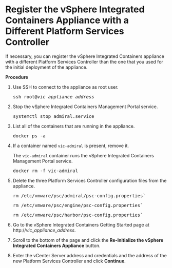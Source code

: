 # Register the vSphere Integrated Containers Appliance with a Different Platform Services Controller

If necessary, you can register the vSphere Integrated Containers appliance with a different Platform Services Controller than the one that you used for the initial deployment of the appliance.

**Procedure**

1. Use SSH to connect to the appliance as root user.

    <pre>ssh root@<i>vic_appliance_address</i></pre>
2. Stop the vSphere Integrated Containers Management Portal service.

    <pre>systemctl stop admiral.service</pre>
2. List all of the containers that are running in the appliance.

    <pre>docker ps -a</pre>

2. If a container named `vic-admiral` is present, remove it. 

    The `vic-admiral` container runs the  vSphere Integrated Containers Management Portal service.

    <pre>docker rm -f vic-admiral</pre>

2. Delete the three Platform Services Controller configuration files from the appliance.

    <pre>rm /etc/vmware/psc/admiral/psc-config.properties`</pre>
    <pre>rm /etc/vmware/psc/engine/psc-config.properties`</pre>
    <pre>rm /etc/vmware/psc/harbor/psc-config.properties`</pre>
3. Go to the vSphere Integrated Containers Getting Started page at http://<i>vic_appliance_address</i>.
4. Scroll to the bottom of the page and click the  **Re-Initialize the  vSphere Integrated Containers Appliance** button. 
5. Enter the vCenter Server address and credentials and the address of the new Platform Services Controller and click **Continue**.

